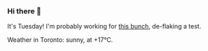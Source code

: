 ### Hi there :wave:

It's Tuesday! I'm probably working for [this bunch](https://github.com/kohofinancial), de-flaking a test.

Weather in Toronto: sunny, at +17°C.
